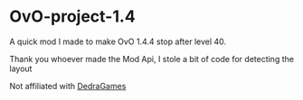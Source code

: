 # OvO-project-1.4
A quick mod I made to make OvO 1.4.4 stop after level 40. 

Thank you whoever made the Mod Api, I stole a bit of code for detecting the layout

Not affiliated with [DedraGames](https://dedragames.com)
